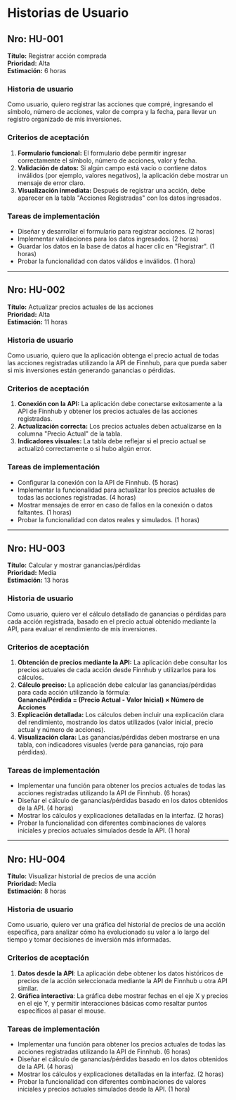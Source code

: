 # Historias de Usuario

## Nro: HU-001
**Título:** Registrar acción comprada  
**Prioridad:** Alta  
**Estimación:** 6 horas  

### Historia de usuario
Como usuario, quiero registrar las acciones que compré, ingresando el símbolo, número de acciones, valor de compra y la fecha, para llevar un registro organizado de mis inversiones.

### Criterios de aceptación
1. **Formulario funcional:** El formulario debe permitir ingresar correctamente el símbolo, número de acciones, valor y fecha.
2. **Validación de datos:** Si algún campo está vacío o contiene datos inválidos (por ejemplo, valores negativos), la aplicación debe mostrar un mensaje de error claro.
3. **Visualización inmediata:** Después de registrar una acción, debe aparecer en la tabla "Acciones Registradas" con los datos ingresados.

### Tareas de implementación
- Diseñar y desarrollar el formulario para registrar acciones. (2 horas)  
- Implementar validaciones para los datos ingresados. (2 horas)  
- Guardar los datos en la base de datos al hacer clic en "Registrar". (1 horas)  
- Probar la funcionalidad con datos válidos e inválidos. (1 hora)  

---

## Nro: HU-002
**Título:** Actualizar precios actuales de las acciones  
**Prioridad:** Alta  
**Estimación:** 11 horas  

### Historia de usuario
Como usuario, quiero que la aplicación obtenga el precio actual de todas las acciones registradas utilizando la API de Finnhub, para que pueda saber si mis inversiones están generando ganancias o pérdidas.

### Criterios de aceptación
1. **Conexión con la API:** La aplicación debe conectarse exitosamente a la API de Finnhub y obtener los precios actuales de las acciones registradas.
2. **Actualización correcta:** Los precios actuales deben actualizarse en la columna "Precio Actual" de la tabla.
3. **Indicadores visuales:** La tabla debe reflejar si el precio actual se actualizó correctamente o si hubo algún error.

### Tareas de implementación
- Configurar la conexión con la API de Finnhub. (5 horas)  
- Implementar la funcionalidad para actualizar los precios actuales de todas las acciones registradas. (4 horas)  
- Mostrar mensajes de error en caso de fallos en la conexión o datos faltantes. (1 horas)  
- Probar la funcionalidad con datos reales y simulados. (1 horas)  

---

## Nro: HU-003
**Título:** Calcular y mostrar ganancias/pérdidas  
**Prioridad:** Media  
**Estimación:** 13 horas  

### Historia de usuario
Como usuario, quiero ver el cálculo detallado de ganancias o pérdidas para cada acción registrada, basado en el precio actual obtenido mediante la API, para evaluar el rendimiento de mis inversiones.

### Criterios de aceptación
1. **Obtención de precios mediante la API:** La aplicación debe consultar los precios actuales de cada acción desde Finnhub y utilizarlos para los cálculos.
2. **Cálculo preciso:** La aplicación debe calcular las ganancias/pérdidas para cada acción utilizando la fórmula:  
   **Ganancia/Pérdida = (Precio Actual - Valor Inicial) × Número de Acciones**
3. **Explicación detallada:** Los cálculos deben incluir una explicación clara del rendimiento, mostrando los datos utilizados (valor inicial, precio actual y número de acciones).
4. **Visualización clara:** Las ganancias/pérdidas deben mostrarse en una tabla, con indicadores visuales (verde para ganancias, rojo para pérdidas).

### Tareas de implementación
- Implementar una función para obtener los precios actuales de todas las acciones registradas utilizando la API de Finnhub. (6 horas)  
- Diseñar el cálculo de ganancias/pérdidas basado en los datos obtenidos de la API. (4 horas)  
- Mostrar los cálculos y explicaciones detalladas en la interfaz. (2 horas)
- Probar la funcionalidad con diferentes combinaciones de valores iniciales y precios actuales simulados desde la API. (1 hora)  
---

## Nro: HU-004
**Título:** Visualizar historial de precios de una acción  
**Prioridad:** Media  
**Estimación:** 8 horas  

### Historia de usuario
Como usuario, quiero ver una gráfica del historial de precios de una acción específica, para analizar cómo ha evolucionado su valor a lo largo del tiempo y tomar decisiones de inversión más informadas.

### Criterios de aceptación
1. **Datos desde la API**: La aplicación debe obtener los datos históricos de precios de la acción seleccionada mediante la API de Finnhub u otra API similar.
2. **Gráfica interactiva**: La gráfica debe mostrar fechas en el eje X y precios en el eje Y, y permitir interacciones básicas como resaltar puntos específicos al pasar el mouse.

### Tareas de implementación
- Implementar una función para obtener los precios actuales de todas las acciones registradas utilizando la API de Finnhub. (6 horas)  
- Diseñar el cálculo de ganancias/pérdidas basado en los datos obtenidos de la API. (4 horas)  
- Mostrar los cálculos y explicaciones detalladas en la interfaz. (2 horas)
- Probar la funcionalidad con diferentes combinaciones de valores iniciales y precios actuales simulados desde la API. (1 hora)  
